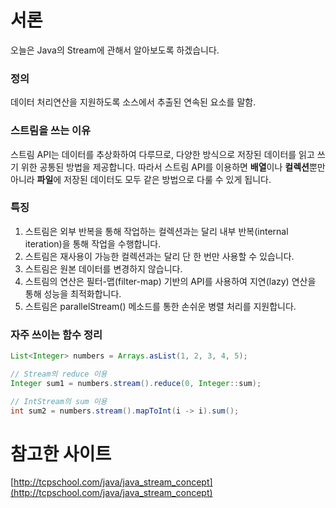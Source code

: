 # 서론

오늘은 Java의 Stream에 관해서 알아보도록 하겠습니다.

### 정의

데이터 처리연산을 지원하도록 소스에서 추출된 연속된 요소를 말함. 

### 스트림을 쓰는 이유

스트림 API는 데이터를 추상화하여 다루므로, 다양한 방식으로 저장된 데이터를 읽고 쓰기 위한 공통된 방법을 제공합니다.
따라서 스트림 API를 이용하면 **배열**이나 **컬렉션**뿐만 아니라 **파일**에 저장된 데이터도 모두 같은 방법으로 다룰 수 있게 됩니다.

### 특징

1. 스트림은 외부 반복을 통해 작업하는 컬렉션과는 달리 내부 반복(internal iteration)을 통해 작업을 수행합니다.
2. 스트림은 재사용이 가능한 컬렉션과는 달리 단 한 번만 사용할 수 있습니다.
3. 스트림은 원본 데이터를 변경하지 않습니다.
4. 스트림의 연산은 필터-맵(filter-map) 기반의 API를 사용하여 지연(lazy) 연산을 통해 성능을 최적화합니다.
5. 스트림은 parallelStream() 메소드를 통한 손쉬운 병렬 처리를 지원합니다.

### 자주 쓰이는 함수 정리

```java
List<Integer> numbers = Arrays.asList(1, 2, 3, 4, 5);

// Stream의 reduce 이용
Integer sum1 = numbers.stream().reduce(0, Integer::sum);

// IntStream의 sum 이용
int sum2 = numbers.stream().mapToInt(i -> i).sum();
```

# 참고한 사이트

[http://tcpschool.com/java/java_stream_concept](http://tcpschool.com/java/java_stream_concept)
